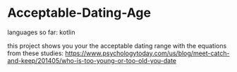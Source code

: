 # Acceptable-Dating-Age

languages so far:
kotlin

this project shows you your the acceptable dating range with the equations from these studies:
https://www.psychologytoday.com/us/blog/meet-catch-and-keep/201405/who-is-too-young-or-too-old-you-date
